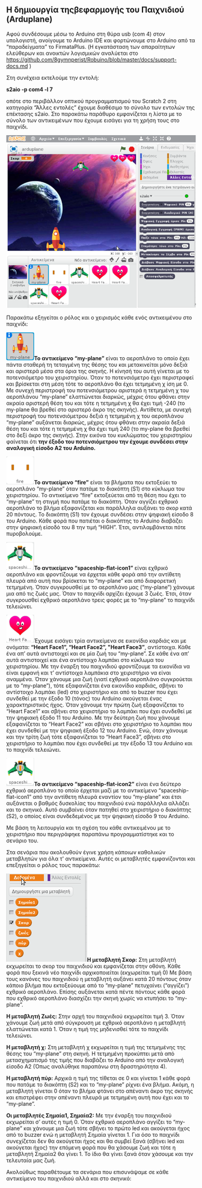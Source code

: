 
## Η δημιουργία τηςβεφαρμογής του Παιχνιδιού (Arduplane)


Αφού συνδέσουμε μέσω το Arduino  στη θύρα usb (com 4) στον υπολογιστή, ανοίγουμε το  Arduino IDE και φορτώνουμε στο Arduino από τα “παραδείγματα” το  FirmataPlus. (Η εγκατάσταση των απαραίτητων ελεύθερων και ανοικτών λογισμικών αναλύεται στο https://github.com/8gymnperist/Robuino/blob/master/docs/support-docs.md )


Στη συνέχεια εκτελούμε την εντολή:

**s2aio  -p com4 -l 7**

οπότε στο περιβάλλον οπτικού προγραμματισμού του Scratch 2 στη κατηγορία “Άλλες εντολές” έχουμε διαθέσιμο το σύνολο των εντολών της επέκτασης s2aio. Στο παρακάτω παράθυρο εμφανίζεται η λίστα με το σύνολο των αντικειμένων που έχουμε εισάγει για τη χρήση τους στο παιχνίδι.

![Github Robuino](/images/42.png)

Παρακάτω εξηγείται ο ρόλος και ο χειρισμός κάθε  ενός αντικειμένου στο παιχνίδι:

![Github Robuino](/images/43.png)**Το αντικείμενο “my-plane”** είναι το αεροπλάνο το οποίο έχει πάντα σταθερή τη τεταγμένη της θέσης του και μετακινείται μόνο δεξιά και αριστερά μέσα στα όρια της σκηνής. Η κίνησή του αυτή γίνεται με το ποτενσιόμετρο του χειριστηρίου. Όταν το ποτενσιόμετρο έχει περιστραφεί και βρίσκεται  στη μέση τότε το αεροπλάνο θα έχει τετμημένη χ ίση με 0. Με συνεχή περιστροφή του ποτενσιόμετρου αριστερά η τετμημένη χ του αεροπλάνου “my-plane” ελαττώνεται διαρκώς, μέχρις  ότου φθάνει στην ακραία αριστερή θέση του και τότε η τετμημένη χ θα έχει τιμή -240 (το my-plane θα βρεθεί στο αριστερό άκρο της σκηνής). Αντίθετα, με συνεχή περιστροφή του ποτενσιόμετρου δεξιά η τετμημένη χ του αεροπλάνου “my-plane” αυξάνεται διαρκώς, μέχρις  ότου φθάνει στην ακραία δεξιά θέση του και τότε η τετμημένη χ θα έχει τιμή 240 (το my-plane θα βρεθεί στο δεξί άκρο της σκηνής). Στην εικόνα του κυκλώματος του χειριστηρίου  φαίνεται ότι **την έξοδο του ποτενσιόμετρου την έχουμε συνδέσει στην αναλογική είσοδο Α2 του Arduino.**

![Github Robuino](/images/44.png)**Το αντικείμενο “fire”** είναι τα βλήματα που εκτοξεύει το αεροπλάνο “my-plane” όταν πατάμε το διακόπτη (S1) στο κύκλωμα του χειριστηρίου. Το αντικείμενο “fire” εκτοξεύεται από τη θέση που έχει το “my-plane” τη στιγμή που πατάμε το διακόπτη. Όταν αγγίζει εχθρικό αεροπλάνο το βλήμα εξαφανίζεται και παράλληλα αυξάνει το σκορ κατά 20 πόντους. 
To διακόπτη (S1) τον έχουμε συνδέσει στην ψηφιακή είσοδο 8 του Arduino.  Κάθε φορά που πατιέται ο διακόπτης το Arduino διαβάζει στην ψηφιακή είσοδό του 8 την τιμή “HIGH”. Έτσι, αντιλαμβάνεται πότε πυροβολούμε.

![Github Robuino](/images/45.png)**Το αντικείμενο “spaceship-flat-icon1”** είναι εχθρικό αεροπλάνο και φροντίζουμε να έρχεται κάθε φορά από την αντίθετη πλευρά από αυτή που βρίσκεται το “my-plane” και από διαφορετική τετμημένη. Όταν συγκρουσθεί με το αεροπλάνο μας (“my-plane”) χάνουμε μια από τις ζωές μας. Όταν το παιχνίδι αρχίζει έχουμε 3 ζωές. Έτσι, όταν συγκρουσθεί εχθρικό αεροπλάνο τρεις φορές με το “my-plane” το παιχνίδι τελειώνει. 

![Github Robuino](/images/46.png)Έχουμε εισάγει τρία αντικείμενα σε εικονίδιο καρδιάς και με ονόματα: **“Heart Face1”, “Heart Face2”, "Heart Face3”**, αντίστοιχα. Κάθε ένα απ’ αυτά αντιστοιχεί και σε μία ζωή του “my-plane”. Σε κάθε ένα απ’ αυτά  αντιστοιχεί και ένα αντίστοιχο λαμπάκι στο κύκλωμα του χειριστηρίου. Με την έναρξη του παιχνιδιού φροντίζουμε τα εικονίδια να είναι εμφανή και τ’ αντίστοιχα λαμπάκια στο χειριστήριο να είναι αναμμένα. Όταν χάνουμε μια ζωή (γιατί εχθρικό αεροπλάνο συγκρούεται με το “my-plane”), τότε εξαφανίζεται ένα εικονίδιο καρδιάς, σβήνει το αντίστοιχο λαμπάκι (led) στο χειριστήριο και από το buzzer που έχει συνδεθεί με την έξοδο 10 (τόνος) του Arduino ακούγεται ένας χαρακτηριστικός ήχος. Όταν χάνουμε την πρώτη ζωή εξαφανίζεται το “Heart Face1” και σβήνει στο χειριστήριο το λαμπάκι που έχει συνδεθεί με την ψηφιακή έξοδο 11 του Arduino. Με την δεύτερη ζωή που χάνουμε εξαφανίζεται το “Heart Face2” και σβήνει στο χειριστήριο το λαμπάκι που έχει συνδεθεί με την ψηφιακή έξοδο 12 του Arduino. Ενώ, όταν χάνουμε και την τρίτη ζωή τότε εξαφανίζεται το “Heart Face3”, σβήνει στο χειριστήριο το λαμπάκι που έχει συνδεθεί με την έξοδο 13 του Arduino και το παιχνίδι τελειώνει.

![Github Robuino](/images/49.png)**Το αντικείμενο “spaceship-flat-icon2”** είναι ένα δεύτερο εχθρικό αεροπλάνο το οποίο έρχεται μαζί με το αντικείμενο “spaceship-flat-icon1”  από την αντίθετη πλευρά εναντίον του “my-plane” και έτσι αυξάνεται ο βαθμός δυσκολίας του παιχνιδιού ενώ παράλληλα αλλάζει και το σκηνικό. Αυτό συμβαίνει όταν πατηθεί στο χειριστήριο ο διακόπτης  (S2), ο οποίος είναι συνδεδεμένος με την ψηφιακή είσοδο 9 του Arduino.

Με βάση τη λειτουργία και τη σχέση του κάθε αντικειμένου με το χειριστήριο που περιγράφηκε παραπάνω προγραμματίστηκε και το σενάριο του.

Στα σενάρια που ακολουθούν έγινε χρήση κάποιων καθολικών μεταβλητών για όλα τ' αντικείμενα. Αυτές οι μεταβλητές εμφανίζονται και επεξηγείται ο ρόλος τους παρακάτω:

![Github Robuino](/images/57.png)**Η μεταβλητή Σκορ:** Στη μεταβλητή εκχωρείται το σκορ του παιχνιδιού και εμφανίζεται στην οθόνη. Κάθε φορά που ξεκινά νέο παιχνίδι αρχικοποιείται (εκχωρείται τιμή 0) Με βάση τους κανόνες του παιχνιδιού η μεταβλητή αυξάνει κατά 20 πόντους όταν κάποιο βλήμα που εκτοξεύουμε από το “my-plane” πετυχαίνει (“αγγίζει”) εχθρικό αεροπλάνο. Επίσης αυξάνεται κατά πέντε πόντους κάθε φορά που εχθρικό αεροπλάνο διασχίζει την σκηνή χωρίς να κτυπήσει το “my-plane”.

**Η μεταβλητή Ζωές:**  Στην αρχή του παιχνιδιού εκχωρείται τιμή 3. Όταν χάνουμε ζωή μετά από σύγκρουση με εχθρικό αεροπλάνο η μεταβλητή ελαττώνεται κατά 1. Όταν η τιμή της μηδενισθεί τότε το παιχνίδι τελειώνει.

**Η μεταβλητή χ:** Στη μεταβλητή χ εκχωρείται η τιμή της τετμημένης της θέσης του “my-plane” στη σκηνή. Η τετμημένη προκύπτει μετά από μετασχηματισμό της τιμής που διαβάζει το Arduino από την αναλογική είσοδο Α2 (Όπως αναλύθηκε παραπάνω στη δραστηριότητα 4). 

**Η μεταβλητή πύρ:** Αρχικά η τιμή της τίθεται σε 0 και γίνεται 1 κάθε φορά που πατάμε το διακόπτη (S2) και το “my-plane” ρίχνει ένα βλήμα. Ακόμη, η μεταβλητή γίνεται 0 όταν το βλήμα φτάνει στο απέναντι άκρο της σκηνής και επιστρέφει στην απέναντι πλευρά με τετμημένη αυτή που έχει και το “my-plane”.

**Οι μεταβλητές Σημαία1, Σημαία2:** Με την έναρξη του παιχνιδιού εκχωρείται σ’ αυτές η τιμή 0. Όταν εχθρικό αεροπλάνο αγγίζει το “my-plane” και χάνουμε μια ζωή τότε σβήνει το πρώτο led και ακούγεται ήχος από το buzzer ενώ η μεταβλητή Σημαία γίνεται 1. Για όσο το παιχνίδι συνεχίζεται δεν θα ακούγεται ήχος και θα συμβεί ξανά (σβήνει led και ακούγεται ήχος) την επόμενη φορά που θα χάσουμε ζωή και τότε η μεταβλητή Σημαία2 θα γίνει 1. Το ίδιο θα γίνει ξανά όταν χάσουμε και την τελευταία μας ζωή.

Ακολούθως παραθέτουμε τα σενάρια που επισυνάψαμε σε κάθε αντικείμενο του παιχνιδιού αλλά και στο σκηνικό:


